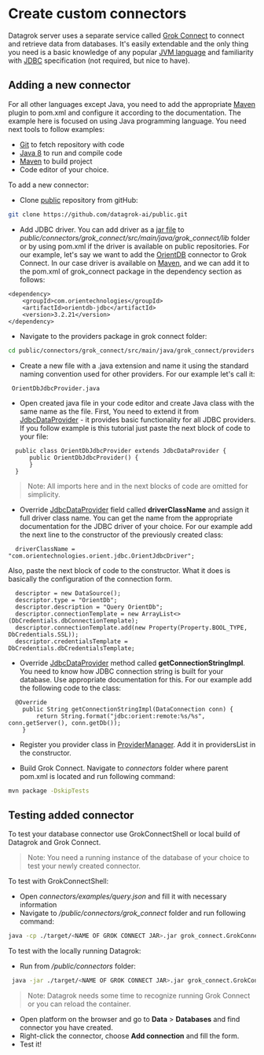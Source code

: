 # Create custom connectors

Datagrok server uses a separate service called [Grok Connect](https://github.com/datagrok-ai/public/blob/master/connectors/README.md) to connect and retrieve data from databases. It's easily 
extendable and the only thing you need is a basic knowledge of any popular [JVM language](https://www.oracle.com/technical-resources/articles/java/architect-languages.html) and familiarity with [JDBC](https://download.oracle.com/otndocs/jcp/jdbc-4_2-mrel2-spec/) specification (not required, but nice to have).

## Adding a new connector

For all other languages except Java, you need to add the appropriate [Maven](https://maven.apache.org/) plugin to 
pom.xml and configure it according to the documentation. The example here is focused on using Java programming language.
You need next tools to follow examples:

* [Git](https://git-scm.com/) to fetch repository with code
* [Java 8](https://www.java.com/download/ie_manual.jsp) to run and compile code
* [Maven](https://maven.apache.org/download.cgi) to build project
* Code editor of your choice.

To add a new connector:

* Clone [public](https://github.com/datagrok-ai/public) repository from gitHub:

```bash
git clone https://github.com/datagrok-ai/public.git
```

* Add JDBC driver. You can add driver as a [jar file](https://docs.oracle.com/javase/8/docs/technotes/guides/jar/jarGuide.html) to 
_public/connectors/grok_connect/src/main/java/grok_connect/lib_ folder or by using pom.xml if the driver is available 
on public repositories. For our example, let's say we want to add the [OrientDB](http://orientdb.org/) connector to 
Grok Connect. In our case driver is available on [Maven](https://mvnrepository.com/artifact/com.orientechnologies/orientdb-jdbc), and we can add it to the pom.xml of grok_connect package in the dependency section as follows:

```
<dependency>
    <groupId>com.orientechnologies</groupId>
    <artifactId>orientdb-jdbc</artifactId>
    <version>3.2.21</version>
</dependency>
```

* Navigate to the providers package in grok connect folder:

```bash
cd public/connectors/grok_connect/src/main/java/grok_connect/providers
```

* Create a new file with a .java extension and name it using the standard naming convention used for other providers.
For our example let's call it:

```
 OrientDbJdbcProvider.java
```

* Open created java file in your code editor and create Java class with the same name as the file. 
First, You need to extend it from [JdbcDataProvider](https://github.com/datagrok-ai/public/blob/master/connectors/grok_connect/src/main/java/grok_connect/providers/JdbcDataProvider.java) - it provides basic functionality for all JDBC providers.
If you follow example is this tutorial just paste the next block of code to your file:

```
  public class OrientDbJdbcProvider extends JdbcDataProvider {
      public OrientDbJdbcProvider() {
      }
  }
```

>Note: All imports here and in the next blocks of code are omitted for simplicity.

* Override [JdbcDataProvider](https://github.com/datagrok-ai/public/blob/master/connectors/grok_connect/src/main/java/grok_connect/providers/JdbcDataProvider.java) field called **driverClassName** and assign it full driver class name.
You can get the name from the appropriate documentation for the JDBC driver of your choice. For our example add the next line to the constructor of the previously created class:

```
  driverClassName = "com.orientechnologies.orient.jdbc.OrientJdbcDriver";
```

Also, paste the next block of code to the constructor. What it does is basically the configuration of the connection form.
  
```
  descriptor = new DataSource();
  descriptor.type = "OrientDb";
  descriptor.description = "Query OrientDb";
  descriptor.connectionTemplate = new ArrayList<>(DbCredentials.dbConnectionTemplate);
  descriptor.connectionTemplate.add(new Property(Property.BOOL_TYPE, DbCredentials.SSL));
  descriptor.credentialsTemplate = DbCredentials.dbCredentialsTemplate;
```

* Override [JdbcDataProvider](https://github.com/datagrok-ai/public/blob/master/connectors/grok_connect/src/main/java/grok_connect/providers/JdbcDataProvider.java) method called **getConnectionStringImpl**.
You need to know how JDBC connection string is built for your database. Use appropriate documentation for this.
For our example add the following code to the class:

```
  @Override
    public String getConnectionStringImpl(DataConnection conn) {
        return String.format("jdbc:orient:remote:%s/%s", conn.getServer(), conn.getDb());
    }
```

* Register you provider class in [ProviderManager](https://github.com/datagrok-ai/public/blob/master/connectors/grok_connect/src/main/java/grok_connect/utils/ProviderManager.java). Add it in providersList in the constructor.

* Build Grok Connect. Navigate to _connectors_ folder where parent pom.xml is located and run following command:

```bash
mvn package -DskipTests
```

## Testing added connector

To test your database connector use GrokConnectShell or local build of Datagrok and Grok Connect.

>Note: You need a running instance of the database of your choice to test your newly created connector.

To test with GrokConnectShell:

* Open _connectors/examples/query.json_ and fill it with necessary information
* Navigate to _/public/connectors/grok_connect_ folder and run following command:

```bash
java -cp ./target/<NAME OF GROK CONNECT JAR>.jar grok_connect.GrokConnectShell --q <ABSOLUTE PATH TO query.json>
```

To test with the locally running Datagrok:

* Run from _/public/connectors_ folder:

```bash
 java -jar ./target/<NAME OF GROK CONNECT JAR>.jar grok_connect.GrokConnect
```

>Note: Datagrok needs some time to recognize running Grok Connect or you can reload the container.

* Open platform on the browser and go to **Data** > **Databases** and find connector you have created.
* Right-click the connector, choose **Add connection** and fill the form.
* Test it!
